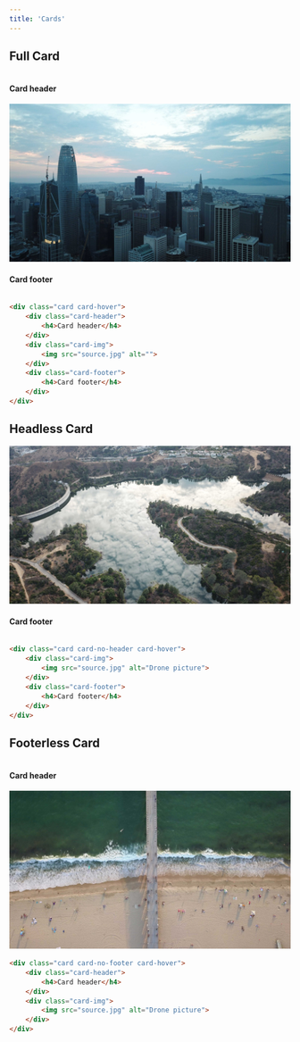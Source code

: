 ```yaml
---
title: 'Cards'
---
```


## Full Card

<div class="row mb2">
    <div class="column xlarge-6 medium-12 small-12">
        <div class="card card-hover">
            <div class="card-header">
                <h4>Card header</h4>
            </div>
            <div class="card-img">
                <img src="drone1.JPG" alt="Drone picture">
            </div>
            <div class="card-footer">
                <h4>Card footer</h4>
            </div>
        </div>
    </div>
    <div class="column xlarge-6 medium-12 small-12"></div>
</div>

```html
<div class="card card-hover">
    <div class="card-header">
        <h4>Card header</h4>
    </div>
    <div class="card-img">
        <img src="source.jpg" alt="">
    </div>
    <div class="card-footer">
        <h4>Card footer</h4>
    </div>
</div>
```

## Headless Card

<div class="row mb2">
    <div class="column xlarge-6 medium-12 small-12">
        <div class="card card-no-header card-hover">
            <div class="card-img">
                <img src="drone.JPG" alt="Drone picture">
            </div>
            <div class="card-footer">
                <h4>Card footer</h4>
            </div>
        </div>
    </div>
    <div class="column xlarge-6 medium-12 small-12"></div>
</div>

```html
<div class="card card-no-header card-hover">
    <div class="card-img">
        <img src="source.jpg" alt="Drone picture">
    </div>
    <div class="card-footer">
        <h4>Card footer</h4>
    </div>
</div>
```

## Footerless Card

<div class="row mb2">
    <div class="column xlarge-6 medium-12 small-12">
        <div class="card card-no-footer card-hover">
            <div class="card-header">
                <h4>Card header</h4>
            </div>
            <div class="card-img">
                <img src="drone2.jpg" alt="Drone picture">
            </div>
        </div>
    </div>
    <div class="column xlarge-6 medium-12 small-12"></div>
</div>

```html
<div class="card card-no-footer card-hover">
    <div class="card-header">
        <h4>Card header</h4>
    </div>
    <div class="card-img">
        <img src="source.jpg" alt="Drone picture">
    </div>
</div>
```